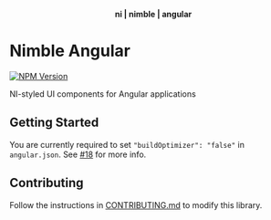 <div align="center">
    <p align="center"><b>ni | nimble | angular</b></p>
</div>

# Nimble Angular

[![NPM Version](https://img.shields.io/npm/v/@ni/nimble-angular.svg)](https://www.npmjs.com/package/@ni/nimble-angular)

NI-styled UI components for Angular applications

## Getting Started

You are currently required to set `"buildOptimizer": "false"` in `angular.json`. See [#18](https://github.com/ni/nimble/issues/18) for more info.

## Contributing

Follow the instructions in [CONTRIBUTING.md](CONTRIBUTING.md) to modify this library.

<!--
# NimbleAngular

This library was generated with [Angular CLI](https://github.com/angular/angular-cli) version 12.1.0.

## Code scaffolding

Run `ng generate component component-name --project nimble-angular` to generate a new component. You can also use `ng generate directive|pipe|service|class|guard|interface|enum|module --project nimble-angular`.
> Note: Don't forget to add `--project nimble-angular` or else it will be added to the default project in your `angular.json` file. 

## Build

Run `ng build nimble-angular` to build the project. The build artifacts will be stored in the `dist/` directory.

## Publishing

After building your library with `ng build nimble-angular`, go to the dist folder `cd dist/nimble-angular` and run `npm publish`.

## Running unit tests

Run `ng test nimble-angular` to execute the unit tests via [Karma](https://karma-runner.github.io).

## Further help

To get more help on the Angular CLI use `ng help` or go check out the [Angular CLI Overview and Command Reference](https://angular.io/cli) page.
-->